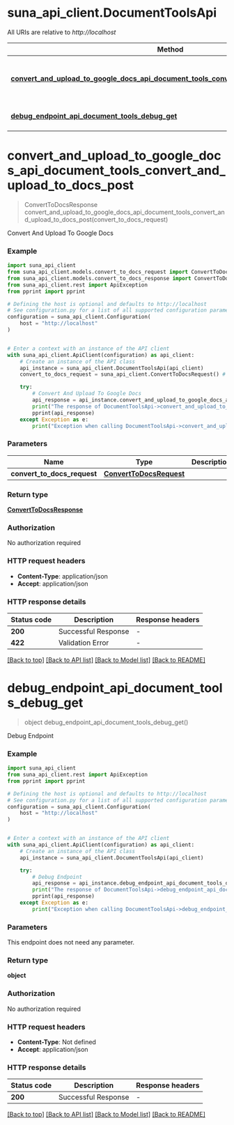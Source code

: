 # suna_api_client.DocumentToolsApi

All URIs are relative to *http://localhost*

Method | HTTP request | Description
------------- | ------------- | -------------
[**convert_and_upload_to_google_docs_api_document_tools_convert_and_upload_to_docs_post**](DocumentToolsApi.md#convert_and_upload_to_google_docs_api_document_tools_convert_and_upload_to_docs_post) | **POST** /api/document-tools/convert-and-upload-to-docs | Convert And Upload To Google Docs
[**debug_endpoint_api_document_tools_debug_get**](DocumentToolsApi.md#debug_endpoint_api_document_tools_debug_get) | **GET** /api/document-tools/debug | Debug Endpoint


# **convert_and_upload_to_google_docs_api_document_tools_convert_and_upload_to_docs_post**
> ConvertToDocsResponse convert_and_upload_to_google_docs_api_document_tools_convert_and_upload_to_docs_post(convert_to_docs_request)

Convert And Upload To Google Docs

### Example


```python
import suna_api_client
from suna_api_client.models.convert_to_docs_request import ConvertToDocsRequest
from suna_api_client.models.convert_to_docs_response import ConvertToDocsResponse
from suna_api_client.rest import ApiException
from pprint import pprint

# Defining the host is optional and defaults to http://localhost
# See configuration.py for a list of all supported configuration parameters.
configuration = suna_api_client.Configuration(
    host = "http://localhost"
)


# Enter a context with an instance of the API client
with suna_api_client.ApiClient(configuration) as api_client:
    # Create an instance of the API class
    api_instance = suna_api_client.DocumentToolsApi(api_client)
    convert_to_docs_request = suna_api_client.ConvertToDocsRequest() # ConvertToDocsRequest | 

    try:
        # Convert And Upload To Google Docs
        api_response = api_instance.convert_and_upload_to_google_docs_api_document_tools_convert_and_upload_to_docs_post(convert_to_docs_request)
        print("The response of DocumentToolsApi->convert_and_upload_to_google_docs_api_document_tools_convert_and_upload_to_docs_post:\n")
        pprint(api_response)
    except Exception as e:
        print("Exception when calling DocumentToolsApi->convert_and_upload_to_google_docs_api_document_tools_convert_and_upload_to_docs_post: %s\n" % e)
```



### Parameters


Name | Type | Description  | Notes
------------- | ------------- | ------------- | -------------
 **convert_to_docs_request** | [**ConvertToDocsRequest**](ConvertToDocsRequest.md)|  | 

### Return type

[**ConvertToDocsResponse**](ConvertToDocsResponse.md)

### Authorization

No authorization required

### HTTP request headers

 - **Content-Type**: application/json
 - **Accept**: application/json

### HTTP response details

| Status code | Description | Response headers |
|-------------|-------------|------------------|
**200** | Successful Response |  -  |
**422** | Validation Error |  -  |

[[Back to top]](#) [[Back to API list]](../README.md#documentation-for-api-endpoints) [[Back to Model list]](../README.md#documentation-for-models) [[Back to README]](../README.md)

# **debug_endpoint_api_document_tools_debug_get**
> object debug_endpoint_api_document_tools_debug_get()

Debug Endpoint

### Example


```python
import suna_api_client
from suna_api_client.rest import ApiException
from pprint import pprint

# Defining the host is optional and defaults to http://localhost
# See configuration.py for a list of all supported configuration parameters.
configuration = suna_api_client.Configuration(
    host = "http://localhost"
)


# Enter a context with an instance of the API client
with suna_api_client.ApiClient(configuration) as api_client:
    # Create an instance of the API class
    api_instance = suna_api_client.DocumentToolsApi(api_client)

    try:
        # Debug Endpoint
        api_response = api_instance.debug_endpoint_api_document_tools_debug_get()
        print("The response of DocumentToolsApi->debug_endpoint_api_document_tools_debug_get:\n")
        pprint(api_response)
    except Exception as e:
        print("Exception when calling DocumentToolsApi->debug_endpoint_api_document_tools_debug_get: %s\n" % e)
```



### Parameters

This endpoint does not need any parameter.

### Return type

**object**

### Authorization

No authorization required

### HTTP request headers

 - **Content-Type**: Not defined
 - **Accept**: application/json

### HTTP response details

| Status code | Description | Response headers |
|-------------|-------------|------------------|
**200** | Successful Response |  -  |

[[Back to top]](#) [[Back to API list]](../README.md#documentation-for-api-endpoints) [[Back to Model list]](../README.md#documentation-for-models) [[Back to README]](../README.md)

